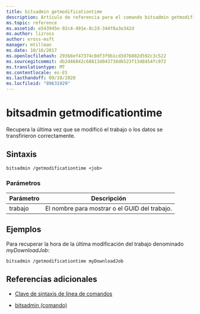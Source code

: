 ```yaml
---
title: bitsadmin getmodificationtime
description: Artículo de referencia para el comando bitsadmin getmodificationtime, que recupera la última vez que se modificó el trabajo o cuando los datos se transfirieron correctamente.
ms.topic: reference
ms.assetid: e543945e-92c4-491e-8c2d-344f8a3e342d
ms.author: lizross
author: eross-msft
manager: mtillman
ms.date: 10/16/2017
ms.openlocfilehash: 293b8ef47374c0df3f9b1cd3d76802d592c3c522
ms.sourcegitcommit: db2d46842c68813d043738d6523f13d8454fc972
ms.translationtype: MT
ms.contentlocale: es-ES
ms.lasthandoff: 09/10/2020
ms.locfileid: "89631929"
---
```

# <a name="bitsadmin-getmodificationtime"></a>bitsadmin getmodificationtime

Recupera la última vez que se modificó el trabajo o los datos se transfirieron correctamente.

## <a name="syntax"></a>Sintaxis

```
bitsadmin /getmodificationtime <job>
```

### <a name="parameters"></a>Parámetros

| Parámetro | Descripción |
| -------------- | -------------- |
| trabajo | El nombre para mostrar o el GUID del trabajo. |

## <a name="examples"></a>Ejemplos

Para recuperar la hora de la última modificación del trabajo denominado *myDownloadJob*:

```
bitsadmin /getmodificationtime myDownloadJob
```

## <a name="additional-references"></a>Referencias adicionales

- [Clave de sintaxis de línea de comandos](command-line-syntax-key.md)

- [bitsadmin (comando)](bitsadmin.md)
